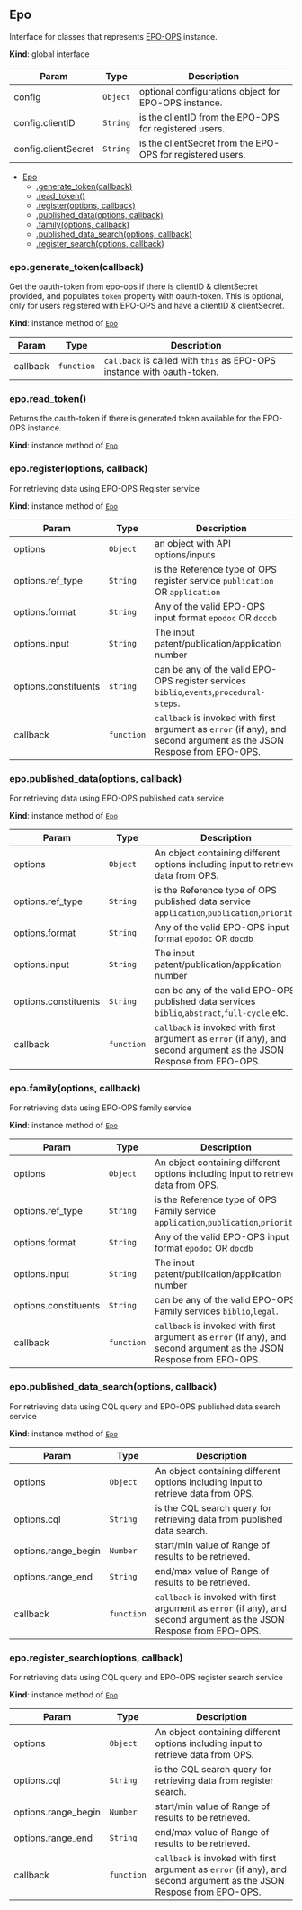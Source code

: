 <a name="Epo"></a>
## Epo
Interface for classes that represents [EPO-OPS](https://developers.epo.org/) instance.

**Kind**: global interface  

| Param | Type | Description |
| --- | --- | --- |
| config | <code>Object</code> | optional configurations object for EPO-OPS instance. |
| config.clientID | <code>String</code> | is the clientID from the EPO-OPS for registered users. |
| config.clientSecret | <code>String</code> | is the clientSecret from the EPO-OPS for registered users. |


* [Epo](#Epo)
  * [.generate_token(callback)](#Epo+generate_token)
  * [.read_token()](#Epo+read_token)
  * [.register(options, callback)](#Epo+register)
  * [.published_data(options, callback)](#Epo+published_data)
  * [.family(options, callback)](#Epo+family)
  * [.published_data_search(options, callback)](#Epo+published_data_search)
  * [.register_search(options, callback)](#Epo+register_search)

<a name="Epo+generate_token"></a>
### epo.generate_token(callback)
Get the oauth-token from epo-ops if there is clientID & clientSecret provided, and populates `token` property with oauth-token.
This is optional, only for users registered with EPO-OPS and have a clientID & clientSecret.

**Kind**: instance method of <code>[Epo](#Epo)</code>  

| Param | Type | Description |
| --- | --- | --- |
| callback | <code>function</code> | `callback` is called with `this` as EPO-OPS instance with oauth-token. |

<a name="Epo+read_token"></a>
### epo.read_token()
Returns the oauth-token if there is generated token available for the EPO-OPS instance.

**Kind**: instance method of <code>[Epo](#Epo)</code>  
<a name="Epo+register"></a>
### epo.register(options, callback)
For retrieving data using EPO-OPS Register service

**Kind**: instance method of <code>[Epo](#Epo)</code>  

| Param | Type | Description |
| --- | --- | --- |
| options | <code>Object</code> | an object with API options/inputs |
| options.ref_type | <code>String</code> | is the Reference type of OPS register service `publication` OR `application` |
| options.format | <code>String</code> | Any of the valid EPO-OPS input format `epodoc` OR `docdb` |
| options.input | <code>String</code> | The input patent/publication/application number |
| options.constituents | <code>string</code> | can be any of the valid EPO-OPS register services `biblio`,`events`,`procedural-steps`. |
| callback | <code>function</code> | `callback` is invoked with first argument as `error` (if any), and second argument as the JSON Respose from EPO-OPS. |

<a name="Epo+published_data"></a>
### epo.published_data(options, callback)
For retrieving data using EPO-OPS published data service

**Kind**: instance method of <code>[Epo](#Epo)</code>  

| Param | Type | Description |
| --- | --- | --- |
| options | <code>Object</code> | An object containing different options including input to retrieve data from OPS. |
| options.ref_type | <code>String</code> | is the Reference type of OPS published data service `application`,`publication`,`priority` |
| options.format | <code>String</code> | Any of the valid EPO-OPS input format `epodoc` OR `docdb` |
| options.input | <code>String</code> | The input patent/publication/application number |
| options.constituents | <code>String</code> | can be any of the valid EPO-OPS published data services `biblio`,`abstract`,`full-cycle`,etc. |
| callback | <code>function</code> | `callback` is invoked with first argument as `error` (if any), and second argument as the JSON Respose from EPO-OPS. |

<a name="Epo+family"></a>
### epo.family(options, callback)
For retrieving data using EPO-OPS family service

**Kind**: instance method of <code>[Epo](#Epo)</code>  

| Param | Type | Description |
| --- | --- | --- |
| options | <code>Object</code> | An object containing different options including input to retrieve data from OPS. |
| options.ref_type | <code>String</code> | is the Reference type of OPS Family service `application`,`publication`,`priority` |
| options.format | <code>String</code> | Any of the valid EPO-OPS input format `epodoc` OR `docdb` |
| options.input | <code>String</code> | The input patent/publication/application number |
| options.constituents | <code>String</code> | can be any of the valid EPO-OPS Family services `biblio`,`legal`. |
| callback | <code>function</code> | `callback` is invoked with first argument as `error` (if any), and second argument as the JSON Respose from EPO-OPS. |

<a name="Epo+published_data_search"></a>
### epo.published_data_search(options, callback)
For retrieving data using CQL query and EPO-OPS published data search service

**Kind**: instance method of <code>[Epo](#Epo)</code>  

| Param | Type | Description |
| --- | --- | --- |
| options | <code>Object</code> | An object containing different options including input to retrieve data from OPS. |
| options.cql | <code>String</code> | is the CQL search query for retrieving data from published data search. |
| options.range_begin | <code>Number</code> | start/min value of Range of results to be retrieved. |
| options.range_end | <code>String</code> | end/max value of Range of results to be retrieved. |
| callback | <code>function</code> | `callback` is invoked with first argument as `error` (if any), and second argument as the JSON Respose from EPO-OPS. |

<a name="Epo+register_search"></a>
### epo.register_search(options, callback)
For retrieving data using CQL query and EPO-OPS register search service

**Kind**: instance method of <code>[Epo](#Epo)</code>  

| Param | Type | Description |
| --- | --- | --- |
| options | <code>Object</code> | An object containing different options including input to retrieve data from OPS. |
| options.cql | <code>String</code> | is the CQL search query for retrieving data from register search. |
| options.range_begin | <code>Number</code> | start/min value of Range of results to be retrieved. |
| options.range_end | <code>String</code> | end/max value of Range of results to be retrieved. |
| callback | <code>function</code> | `callback` is invoked with first argument as `error` (if any), and second argument as the JSON Respose from EPO-OPS. |

